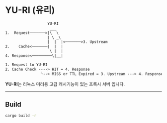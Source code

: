# YU-RI (유리)

```txt
                   YU-RI                      
                    ___                       
1.  Request───────>|\  \                      
                   | \ _\                     
                   |  |  |<───────>3. Upstream
2.    Cache<───────|  |  |                    
                    \ |  |                    
4. Response<─────────\|__|                    
```

```txt
1. Request to YU-RI
2. Cache Check ----> HIT = 4. Response
                └--> MISS or TTL Expired = 3. Upstream ---> 4. Response
```

**YU-RI**는 리눅스 미러용 고급 캐시기능이 있는 프록시 서버 입니다.


---

## Build

```bash
cargo build -r
```
